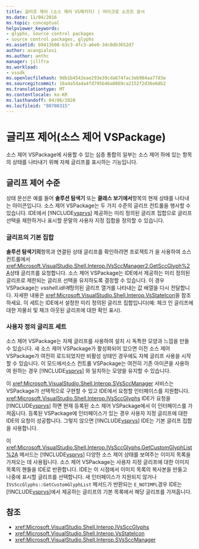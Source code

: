 ```yaml
---
title: 글리프 제어 (소스 제어 VS패키지) | 마이크로 소프트 문서
ms.date: 11/04/2016
ms.topic: conceptual
helpviewer_keywords:
- glyphs, source control packages
- source control packages, glyphs
ms.assetid: b9413b08-b3c3-4fc3-a6e0-3dc0db3652d7
author: acangialosi
ms.author: anthc
manager: jillfra
ms.workload:
- vssdk
ms.openlocfilehash: 9db1b4542eae293e39cda674fac3eb984aa77d3e
ms.sourcegitcommit: 16a4a5da4a4fd795b46a0869ca2152f2d36e6db2
ms.translationtype: MT
ms.contentlocale: ko-KR
ms.lasthandoff: 04/06/2020
ms.locfileid: "80708315"
---
```

# <a name="glyph-control-source-control-vspackage"></a>글리프 제어(소스 제어 VSPackage)
소스 제어 VSPackage에 사용할 수 있는 심층 통합의 일부는 소스 제어 하에 있는 항목의 상태를 나타내기 위해 자체 글리프를 표시하는 기능입니다.

## <a name="levels-of-glyph-control"></a>글리프 제어 수준
 상태 문선은 예를 들어 **솔루션 탐색기** 또는 **클래스 보기에서**항목의 현재 상태를 나타내는 아이콘입니다. 소스 제어 VSPackage는 두 가지 수준의 글리프 컨트롤을 행사할 수 있습니다. IDE에서 [!INCLUDE[vsprvs](../../code-quality/includes/vsprvs_md.md)] 제공하는 미리 정의된 글리프 집합으로 글리프 선택을 제한하거나 표시할 문말의 사용자 지정 집합을 정의할 수 있습니다.

### <a name="default-set-of-glyphs"></a>글리프의 기본 집합
 **솔루션 탐색기의**항목과 연결된 상태 글리프를 확인하려면 프로젝트가 을 사용하여 소스 컨트롤에서 <xref:Microsoft.VisualStudio.Shell.Interop.IVsSccManager2.GetSccGlyph%2A>상태 글리프를 요청합니다. 소스 제어 VSPackage는 IDE에서 제공하는 미리 정의된 글리프로 제한되는 글리프 선택을 유지하도록 결정할 수 있습니다. 이 경우 VSPackage는 *vsshell.idl에*정의된 글리프 열거를 나타내는 값 배열을 다시 전달합니다. 자세한 내용은 <xref:Microsoft.VisualStudio.Shell.Interop.VsStateIcon>을 참조하세요. 이 세트는 IDE에서 설정한 미리 정의된 글리프 집합입니다(예: 체크 인 글리프에 대한 자물쇠 및 체크 아웃된 글리프에 대한 확인 표시).

### <a name="custom-set-of-glyphs"></a>사용자 정의 글리프 세트
 소스 제어 VSPackage는 자체 글리프를 사용하여 설치 시 독특한 모양과 느낌을 만들 수 있습니다. 새 소스 제어 VSPackage가 활성화되어 있으면 이전 소스 제어 VSPackage가 여전히 로드되었지만 비활성 상태인 경우에도 자체 글리프 사용을 시작할 수 있습니다. 이 모드에서소스 컨트롤 VSPackage는 여전히 기존 아이콘을 사용하여 원하는 경우 [!INCLUDE[vsprvs](../../code-quality/includes/vsprvs_md.md)] 와 일치하는 모양을 유지할 수 있습니다.

 이 <xref:Microsoft.VisualStudio.Shell.Interop.SVsSccManager> 서비스는 VSPackage가 선택적으로 구현할 수 있고 IDE에서 요청할 인터페이스를 지원합니다. <xref:Microsoft.VisualStudio.Shell.Interop.IVsSccGlyphs> IDE가 요청을 [!INCLUDE[vsprvs](../../code-quality/includes/vsprvs_md.md)] 하면 현재 등록된 소스 제어 VSPackage에서 이 인터페이스를 가져옵니다. 등록된 VSPackage에 인터페이스가 있는 경우 사용자 지정 글리프에 대한 IDE의 요청이 성공합니다. 그렇지 않으면 [!INCLUDE[vsprvs](../../code-quality/includes/vsprvs_md.md)] IDE는 기본 글리프 집합을 사용합니다.

 이 <xref:Microsoft.VisualStudio.Shell.Interop.IVsSccGlyphs.GetCustomGlyphList%2A> 메서드는 [!INCLUDE[vsprvs](../../code-quality/includes/vsprvs_md.md)] 다양한 소스 제어 상태를 보여주는 이미지 목록을 가져오는 데 사용됩니다. 소스 제어 VSPackage는 사용자 지정 글리프에 대한 이미지 목록의 핸들을 IDE로 반환합니다. IDE는 이 시점에서 이미지 목록의 복사본을 만들고 나중에 표시할 글리프를 선택합니다. 새 인터페이스가 지원되지 않거나 `IVsSccGlyphs::GetCustomGlyphList` 메서드가 반환되는 `E_NOTIMPL`경우 IDE는 [!INCLUDE[vsprvs](../../code-quality/includes/vsprvs_md.md)]에서 제공하는 글리프의 기본 목록에서 해당 글리프를 가져옵니다.

## <a name="see-also"></a>참조
- <xref:Microsoft.VisualStudio.Shell.Interop.IVsSccGlyphs>
- <xref:Microsoft.VisualStudio.Shell.Interop.VsStateIcon>
- <xref:Microsoft.VisualStudio.Shell.Interop.SVsSccManager>
